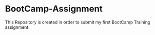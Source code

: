 # BootCamp-Assignment
This Repository is created in order to submit my first BootCamp Training assignment.
